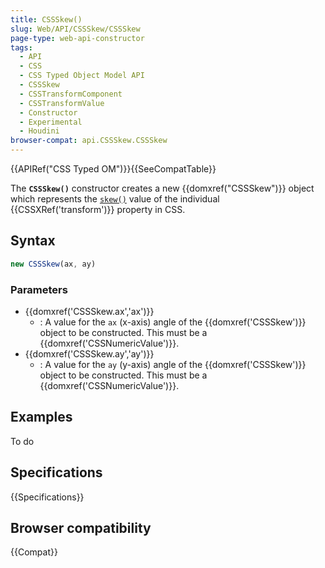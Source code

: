 ```yaml
---
title: CSSSkew()
slug: Web/API/CSSSkew/CSSSkew
page-type: web-api-constructor
tags:
  - API
  - CSS
  - CSS Typed Object Model API
  - CSSSkew
  - CSSTransformComponent
  - CSSTransformValue
  - Constructor
  - Experimental
  - Houdini
browser-compat: api.CSSSkew.CSSSkew
---
```


{{APIRef("CSS Typed OM")}}{{SeeCompatTable}}

The **`CSSSkew()`** constructor creates a new
{{domxref("CSSSkew")}} object which represents the
[`skew()`](/en-US/docs/Web/CSS/transform-function/skew) value
of the individual {{CSSXRef('transform')}} property in CSS.

## Syntax

```js
new CSSSkew(ax, ay)
```

### Parameters

- {{domxref('CSSSkew.ax','ax')}}
  - : A value for the `ax` (x-axis) angle of the {{domxref('CSSSkew')}} object to be constructed. This must be a {{domxref('CSSNumericValue')}}.
- {{domxref('CSSSkew.ay','ay')}}
  - : A value for the `ay` (y-axis) angle of the {{domxref('CSSSkew')}} object to be constructed. This must be a {{domxref('CSSNumericValue')}}.

## Examples

To do

## Specifications

{{Specifications}}

## Browser compatibility

{{Compat}}
